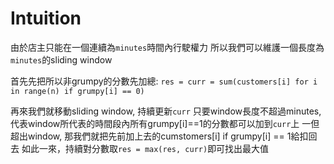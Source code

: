 # Intuition

由於店主只能在一個連續為`minutes`時間內行駛權力
所以我們可以維護一個長度為`minutes`的sliding window

首先先把所以非grumpy的分數先加總:
`res = curr = sum(customers[i] for i in range(n) if grumpy[i] == 0)`

再來我們就移動sliding window, 持續更新`curr`
只要window長度不超過minutes, 代表window所代表的時間段內所有grumpy[i]==1的分數都可以加到`curr`上
一但超出window, 那我們就把先前加上去的cumstomers[i] if grumpy[i] == 1給扣回去
如此一來，持續對分數取`res = max(res, curr)`即可找出最大值
